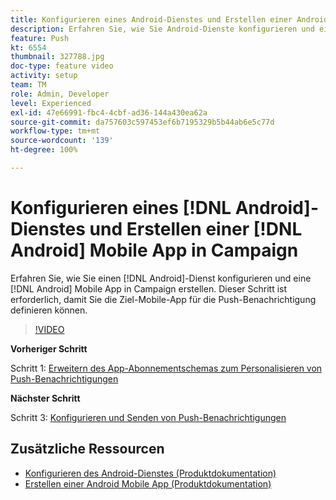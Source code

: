 ```yaml
---
title: Konfigurieren eines Android-Dienstes und Erstellen einer Android Mobile App in Campaign
description: Erfahren Sie, wie Sie Android-Dienste konfigurieren und eine Android Mobile App in Campaign erstellen. Dies ist erforderlich, damit wir die Neotrip-App als Ziel für die Push-Benachrichtigung definieren können.
feature: Push
kt: 6554
thumbnail: 327788.jpg
doc-type: feature video
activity: setup
team: TM
role: Admin, Developer
level: Experienced
exl-id: 47e66991-fbc4-4cbf-ad36-144a430ea62a
source-git-commit: da757603c597453ef6b7195329b5b44ab6e5c77d
workflow-type: tm+mt
source-wordcount: '139'
ht-degree: 100%

---
```


# Konfigurieren eines [!DNL Android]-Dienstes und Erstellen einer [!DNL Android] Mobile App in Campaign

Erfahren Sie, wie Sie einen [!DNL Android]-Dienst konfigurieren und eine [!DNL Android] Mobile App in Campaign erstellen. Dieser Schritt ist erforderlich, damit Sie die Ziel-Mobile-App für die Push-Benachrichtigung definieren können.

>[!VIDEO](https://video.tv.adobe.com/v/327788?quality=12)

**Vorheriger Schritt**

Schritt 1: [Erweitern des App-Abonnementschemas zum Personalisieren von Push-Benachrichtigungen](/help/tutorial-getting-started-with-push-notifications-for-android/extending-the-app-subscription-schema.md)

**Nächster Schritt**

Schritt 3: [Konfigurieren und Senden von Push-Benachrichtigungen](/help/tutorial-getting-started-with-push-notifications-for-android/configuring-and-sending-push-notifications.md)

## Zusätzliche Ressourcen

* [Konfigurieren des Android-Dienstes (Produktdokumentation)](https://experienceleague.adobe.com/docs/campaign-classic/using/sending-messages/sending-push-notifications/configure-the-mobile-app/configuring-the-mobile-application-android.html?lang=de#configuring-android-service)
* [Erstellen einer Android Mobile App (Produktdokumentation)](https://experienceleague.adobe.com/docs/campaign-classic/using/sending-messages/sending-push-notifications/configure-the-mobile-app/configuring-the-mobile-application-android.html?lang=de#creating-android-app)

